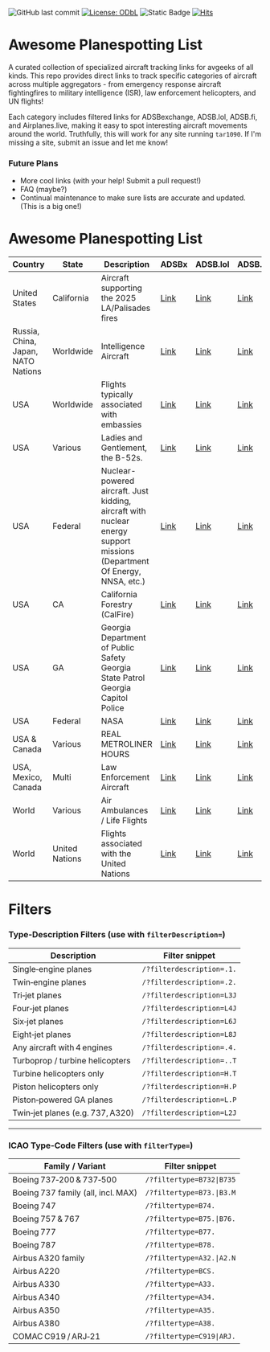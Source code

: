 ![GitHub last commit](https://img.shields.io/github/last-commit/WPTK/cool-adsbx-links)  [![License: ODbL](https://img.shields.io/badge/License-ODbL-brightgreen.svg)](https://opendatacommons.org/licenses/odbl/) ![Static Badge](https://img.shields.io/badge/Contributions-Welcome-green) [![Hits](https://hits.sh/github.com/WPTK/awesome-planespotting-list.svg?style=for-the-badge&label=views&logo=markdown)](https://hits.sh/github.com/WPTK/awesome-planespotting-list/)

# Awesome Planespotting List

A curated collection of specialized aircraft tracking links for avgeeks of all kinds. This repo provides direct links to track specific categories of aircraft across multiple aggregators - from emergency response aircraft fightingfires to military intelligence (ISR), law enforcement helicopters, and UN flights!

Each category includes filtered links for ADSBexchange, ADSB.lol, ADSB.fi, and Airplanes.live, making it easy to spot interesting aircraft movements around the world. Truthfully, this will work for any site running `tar1090`. If I'm missing a site, submit an issue and let me know! 


### Future Plans

 - More cool links (with your help! Submit a pull request!)
 - FAQ (maybe?)
 - Continual maintenance to make sure lists are accurate and updated. (This is a big one!) 

# Awesome Planespotting List

| **Country**                        | **State**      | **Description**                                                                                                          | **ADSBx**                 | **ADSB.lol**              | **ADSB.fi**               | **ADSB.one**              |
|------------------------------------|----------------|--------------------------------------------------------------------------------------------------------------------------|---------------------------|---------------------------|---------------------------|---------------------------|
| United States                      | California     | Aircraft supporting the 2025 LA/Palisades fires                                                                          | [Link][adsbexchange-1]    | [Link][adsb-2]            | [Link][adsb-3]            | [Link][airplanes-4]       |
| Russia, China, Japan, NATO Nations | Worldwide      | Intelligence Aircraft                                                                                                    | [Link][adsbexchange-5]    | [Link][adsb-6]            | [Link][adsb-7]            | [Link][airplanes-8]       |
| USA                                | Worldwide      | Flights typically associated with embassies                                                                              | [Link][adsbexchange-9]    | [Link][adsb-10]           | [Link][adsb-11]           | [Link][airplanes-12]      |
| USA                                | Various        | Ladies and Gentlement, the B-52s.                                                                                        | [Link][adsbexchange-13]   | [Link][adsb-14]           | [Link][adsb-15]           | [Link][airplanes-16]      |
| USA                                | Federal        | Nuclear-powered aircraft. Just kidding, aircraft with nuclear energy support missions (Department Of Energy, NNSA, etc.) | [Link][adsbexchange-17]   | [Link][adsb-18]           | [Link][adsb-19]           | [Link][airplanes-20]      |
| USA                                | CA             | California Forestry (CalFire)                                                                                            | [Link][adsbexchange-21]   | [Link][adsb-22]           | [Link][adsb-23]           | [Link][airplanes-24]      |
| USA                                | GA             | Georgia Department of Public Safety<br>Georgia State Patrol<br> Georgia Capitol Police                                   | [Link][adsbexchange-25]   | [Link][adsb-26]           | [Link][adsb-27]           | [Link][airplanes-28]      |
| USA                                | Federal        | NASA                                                                                                                     | [Link][adsbexchange-29]   | [Link][adsb-30]           | [Link][adsb-31]           | [Link][airplanes-32]      |
| USA & Canada                       | Various        | REAL METROLINER HOURS                                                                                                    | [Link][adsbexchange-33]   | [Link][adsb-34]           | [Link][adsb-35]           | [Link][airplanes-36]      |
| USA, Mexico, Canada                | Multi          | Law Enforcement Aircraft                                                                                                 | [Link][adsbexchange-37]   | [Link][adsb-38]           | [Link][adsb-39]           | [Link][airplanes-40]      |
| World                              | Various        | Air Ambulances / Life Flights                                                                                            | [Link][adsbexchange-41]   | [Link][adsb-42]           | [Link][adsb-43]           | [Link][airplanes-44]      |
| World                              | United Nations | Flights associated with the United Nations                                                                               | [Link][adsbexchange-45]   | [Link][adsb-46]           | [Link][adsb-47]           | [Link][airplanes-48]      |

[adsbexchange-1]: https://globe.adsbexchange.com/?icao=a7c85d,a51d5f,a74c29,a4df96,aade7f,a4ce61,a3238a,a32741,a32af8,a4d855,a95413,a117cf,a7c6c4,a1f0d8,a13f4e,a0c8d1,a117cf,ab3944,a5f7c6,a95413,a7c6c4,a5d7b5,a117cf,aca12c,a7c804,a5210a,a117cf,a638f5,a5df23,a5f058,a5e2da,ab4ea1,a614fe,a30fe0,a5a15a,a5d123,a5cd6c,c06f07,c06f09,a380e6,a5c5fe,a638f5
[adsb-2]: https://adsb.lol/?icao=a7c85d,a51d5f,a74c29,a4df96,aade7f,a4ce61,a3238a,a32741,a32af8,a4d855,a95413,a117cf,a7c6c4,a1f0d8,a13f4e,a0c8d1,a117cf,ab3944,a5f7c6,a95413,a7c6c4,a5d7b5,a117cf,aca12c,a7c804,a5210a,a117cf,a638f5,a5df23,a5f058,a5e2da,ab4ea1,a614fe,a30fe0,a5a15a,a5d123,a5cd6c,c06f07,c06f09,a380e6,a5c5fe,a638f5
[adsb-3]: https://globe.adsb.fi/?icao=a7c85d,a51d5f,a74c29,a4df96,aade7f,a4ce61,a3238a,a32741,a32af8,a4d855,a95413,a117cf,a7c6c4,a1f0d8,a13f4e,a0c8d1,a117cf,ab3944,a5f7c6,a95413,a7c6c4,a5d7b5,a117cf,aca12c,a7c804,a5210a,a117cf,a638f5,a5df23,a5f058,a5e2da,ab4ea1,a614fe,a30fe0,a5a15a,a5d123,a5cd6c,c06f07,c06f09,a380e6,a5c5fe,a638f5
[airplanes-4]: https://globe.airplanes.live/?icao=a7c85d,a51d5f,a74c29,a4df96,aade7f,a4ce61,a3238a,a32741,a32af8,a4d855,a95413,a117cf,a7c6c4,a1f0d8,a13f4e,a0c8d1,a117cf,ab3944,a5f7c6,a95413,a7c6c4,a5d7b5,a117cf,aca12c,a7c804,a5210a,a117cf,a638f5,a5df23,a5f058,a5e2da,ab4ea1,a614fe,a30fe0,a5a15a,a5d123,a5cd6c,c06f07,c06f09,a380e6,a5c5fe,a638f5
[adsbexchange-5]: https://globe.adsbexchange.com/?icao=14FBFF,14FC02,15289B,1528A0,1566AB,156DAB,1575B7,1575C7,1575C8,1576EB,1576EC,1F632C,43C38C,43C39C,43C39D,4A81F8,4A8220,780074,780075,780076,7800C9,7800CA,7803CE,789002,791CF7,7B0949,7B0A1B,7B0EAB,7B0FCD,7B7026,87CC10,A60693,A790EC,A7C0F2,AAB2FA,ACBA95,AE01C3,AE01C4,AE01C5,AE01C6,AE01C7,AE01C8,AE01C9,AE01CA,AE01CB,AE01CC,AE01CD,AE01CE,AE01CF,AE01D0,AE01D1,AE01D2,AE01D4,AE01D5,AE01D6,AE01D7,AE01D8,AE07C5,AE08D5,AE08D6,AE08FE,AE10DE,AE10DF,AE10E0,AE10E1,AE10E2,AE10E3,AE10E4,AE10E5,AE1200,AE1201,AE1202,AE1204,AE1205,AE1206,AE1207,AE1208,AE1209,AE120A,AE120B,AE120C,AE1253,AE1D8C,AE1D8E,AE1D90,AE1D92,AE1D94,AE1D95,AE1D98,AE515E,AE5C8C,AE5C8D,AE5C8E,AE5C8F,AE5C90,AE5C91,AE5F1A,AE6041,AE6255
[adsb-6]: https://adsb.lol/?icao=14FBFF,14FC02,15289B,1528A0,1566AB,156DAB,1575B7,1575C7,1575C8,1576EB,1576EC,1F632C,43C38C,43C39C,43C39D,4A81F8,4A8220,780074,780075,780076,7800C9,7800CA,7803CE,789002,791CF7,7B0949,7B0A1B,7B0EAB,7B0FCD,7B7026,87CC10,A60693,A790EC,A7C0F2,AAB2FA,ACBA95,AE01C3,AE01C4,AE01C5,AE01C6,AE01C7,AE01C8,AE01C9,AE01CA,AE01CB,AE01CC,AE01CD,AE01CE,AE01CF,AE01D0,AE01D1,AE01D2,AE01D4,AE01D5,AE01D6,AE01D7,AE01D8,AE07C5,AE08D5,AE08D6,AE08FE,AE10DE,AE10DF,AE10E0,AE10E1,AE10E2,AE10E3,AE10E4,AE10E5,AE1200,AE1201,AE1202,AE1204,AE1205,AE1206,AE1207,AE1208,AE1209,AE120A,AE120B,AE120C,AE1253,AE1D8C,AE1D8E,AE1D90,AE1D92,AE1D94,AE1D95,AE1D98,AE515E,AE5C8C,AE5C8D,AE5C8E,AE5C8F,AE5C90,AE5C91,AE5F1A,AE6041,AE6255
[adsb-7]: https://globe.adsb.fi/?icao=14FBFF,14FC02,15289B,1528A0,1566AB,156DAB,1575B7,1575C7,1575C8,1576EB,1576EC,1F632C,43C38C,43C39C,43C39D,4A81F8,4A8220,780074,780075,780076,7800C9,7800CA,7803CE,789002,791CF7,7B0949,7B0A1B,7B0EAB,7B0FCD,7B7026,87CC10,A60693,A790EC,A7C0F2,AAB2FA,ACBA95,AE01C3,AE01C4,AE01C5,AE01C6,AE01C7,AE01C8,AE01C9,AE01CA,AE01CB,AE01CC,AE01CD,AE01CE,AE01CF,AE01D0,AE01D1,AE01D2,AE01D4,AE01D5,AE01D6,AE01D7,AE01D8,AE07C5,AE08D5,AE08D6,AE08FE,AE10DE,AE10DF,AE10E0,AE10E1,AE10E2,AE10E3,AE10E4,AE10E5,AE1200,AE1201,AE1202,AE1204,AE1205,AE1206,AE1207,AE1208,AE1209,AE120A,AE120B,AE120C,AE1253,AE1D8C,AE1D8E,AE1D90,AE1D92,AE1D94,AE1D95,AE1D98,AE515E,AE5C8C,AE5C8D,AE5C8E,AE5C8F,AE5C90,AE5C91,AE5F1A,AE6041,AE6255
[airplanes-8]: https://globe.airplanes.live/?icao=14FBFF,14FC02,15289B,1528A0,1566AB,156DAB,1575B7,1575C7,1575C8,1576EB,1576EC,1F632C,43C38C,43C39C,43C39D,4A81F8,4A8220,780074,780075,780076,7800C9,7800CA,7803CE,789002,791CF7,7B0949,7B0A1B,7B0EAB,7B0FCD,7B7026,87CC10,A60693,A790EC,A7C0F2,AAB2FA,ACBA95,AE01C3,AE01C4,AE01C5,AE01C6,AE01C7,AE01C8,AE01C9,AE01CA,AE01CB,AE01CC,AE01CD,AE01CE,AE01CF,AE01D0,AE01D1,AE01D2,AE01D4,AE01D5,AE01D6,AE01D7,AE01D8,AE07C5,AE08D5,AE08D6,AE08FE,AE10DE,AE10DF,AE10E0,AE10E1,AE10E2,AE10E3,AE10E4,AE10E5,AE1200,AE1201,AE1202,AE1204,AE1205,AE1206,AE1207,AE1208,AE1209,AE120A,AE120B,AE120C,AE1253,AE1D8C,AE1D8E,AE1D90,AE1D92,AE1D94,AE1D95,AE1D98,AE515E,AE5C8C,AE5C8D,AE5C8E,AE5C8F,AE5C90,AE5C91,AE5F1A,AE6041,AE6255
[adsbexchange-9]: https://globe.adsbexchange.com/?icao=ADFDCF,ADFDD0,ADFE48,ADFE4B,ADFE4C,ADFE51,ADFE52,ADFE55,ADFE90,ADFE93,ADFE9A,ADFED0,ADFED4,ADFED6,ADFED8,ADFED9,ADFEDE,AE01DB,AE0207,AE03F2,AE03F8,AE03F9,AE03FE,AE0401,AE0402,AE0403,AE04F1,AE04F2,AE04F3,AE04F4,AE04FA,AE0632,AE075C,AE0876,AE0878,AE08BF,AE08C0,AE08E6,AE08E8,AE08E9,AE08EA,AE08EB,AE08EC,AE08ED,AE08EE,AE08EF,AE08F0,AE08F1,AE08F8,AE08FD,AE0942,AE0943,AE0944,AE0A54,AE10E6,AE10F0,AE116A,AE116C,AE116E,AE116F,AE130F,AE2470,AE2651,AE543E,AE570F,AE5773,AE5774,AE5775,AE57D7
[adsb-10]: https://adsb.lol/?icao=ADFDCF,ADFDD0,ADFE48,ADFE4B,ADFE4C,ADFE51,ADFE52,ADFE55,ADFE90,ADFE93,ADFE9A,ADFED0,ADFED4,ADFED6,ADFED8,ADFED9,ADFEDE,AE01DB,AE0207,AE03F2,AE03F8,AE03F9,AE03FE,AE0401,AE0402,AE0403,AE04F1,AE04F2,AE04F3,AE04F4,AE04FA,AE0632,AE075C,AE0876,AE0878,AE08BF,AE08C0,AE08E6,AE08E8,AE08E9,AE08EA,AE08EB,AE08EC,AE08ED,AE08EE,AE08EF,AE08F0,AE08F1,AE08F8,AE08FD,AE0942,AE0943,AE0944,AE0A54,AE10E6,AE10F0,AE116A,AE116C,AE116E,AE116F,AE130F,AE2470,AE2651,AE543E,AE570F,AE5773,AE5774,AE5775,AE57D7
[adsb-11]: https://globe.adsb.fi/?icao=ADFDCF,ADFDD0,ADFE48,ADFE4B,ADFE4C,ADFE51,ADFE52,ADFE55,ADFE90,ADFE93,ADFE9A,ADFED0,ADFED4,ADFED6,ADFED8,ADFED9,ADFEDE,AE01DB,AE0207,AE03F2,AE03F8,AE03F9,AE03FE,AE0401,AE0402,AE0403,AE04F1,AE04F2,AE04F3,AE04F4,AE04FA,AE0632,AE075C,AE0876,AE0878,AE08BF,AE08C0,AE08E6,AE08E8,AE08E9,AE08EA,AE08EB,AE08EC,AE08ED,AE08EE,AE08EF,AE08F0,AE08F1,AE08F8,AE08FD,AE0942,AE0943,AE0944,AE0A54,AE10E6,AE10F0,AE116A,AE116C,AE116E,AE116F,AE130F,AE2470,AE2651,AE543E,AE570F,AE5773,AE5774,AE5775,AE57D7
[airplanes-12]: https://globe.airplanes.live/?icao=ADFDCF,ADFDD0,ADFE48,ADFE4B,ADFE4C,ADFE51,ADFE52,ADFE55,ADFE90,ADFE93,ADFE9A,ADFED0,ADFED4,ADFED6,ADFED8,ADFED9,ADFEDE,AE01DB,AE0207,AE03F2,AE03F8,AE03F9,AE03FE,AE0401,AE0402,AE0403,AE04F1,AE04F2,AE04F3,AE04F4,AE04FA,AE0632,AE075C,AE0876,AE0878,AE08BF,AE08C0,AE08E6,AE08E8,AE08E9,AE08EA,AE08EB,AE08EC,AE08ED,AE08EE,AE08EF,AE08F0,AE08F1,AE08F8,AE08FD,AE0942,AE0943,AE0944,AE0A54,AE10E6,AE10F0,AE116A,AE116C,AE116E,AE116F,AE130F,AE2470,AE2651,AE543E,AE570F,AE5773,AE5774,AE5775,AE57D7
[adsbexchange-13]: https://globe.adsbexchange.com/?icao=AE586C,AE586D,AE586E,AE5870,AE5871,AE5872,AE5873,AE5875,AE5876,AE587A,AE587B,AE587C,AE587D,AE587E,AE587F,AE5881,AE5882,AE5883,AE5884,AE5885,AE5887,AE5889,AE588A,AE588C,AE5891,AE5893,AE5894,AE5895,AE5896,AE5897,AE5898,AE5899,AE589A,AE589D,AE589F,AE58A2,AE58A7,AE58AA,AE58AD,AE58AE,AE58B2
[adsb-14]: https://adsb.lol/?icao=AE586C,AE586D,AE586E,AE5870,AE5871,AE5872,AE5873,AE5875,AE5876,AE587A,AE587B,AE587C,AE587D,AE587E,AE587F,AE5881,AE5882,AE5883,AE5884,AE5885,AE5887,AE5889,AE588A,AE588C,AE5891,AE5893,AE5894,AE5895,AE5896,AE5897,AE5898,AE5899,AE589A,AE589D,AE589F,AE58A2,AE58A7,AE58AA,AE58AD,AE58AE,AE58B2
[adsb-15]: https://globe.adsb.fi/?icao=AE586C,AE586D,AE586E,AE5870,AE5871,AE5872,AE5873,AE5875,AE5876,AE587A,AE587B,AE587C,AE587D,AE587E,AE587F,AE5881,AE5882,AE5883,AE5884,AE5885,AE5887,AE5889,AE588A,AE588C,AE5891,AE5893,AE5894,AE5895,AE5896,AE5897,AE5898,AE5899,AE589A,AE589D,AE589F,AE58A2,AE58A7,AE58AA,AE58AD,AE58AE,AE58B2
[airplanes-16]: https://globe.airplanes.live/?icao=AE586C,AE586D,AE586E,AE5870,AE5871,AE5872,AE5873,AE5875,AE5876,AE587A,AE587B,AE587C,AE587D,AE587E,AE587F,AE5881,AE5882,AE5883,AE5884,AE5885,AE5887,AE5889,AE588A,AE588C,AE5891,AE5893,AE5894,AE5895,AE5896,AE5897,AE5898,AE5899,AE589A,AE589D,AE589F,AE58A2,AE58A7,AE58AA,AE58AD,AE58AE,AE58B2
[adsbexchange-17]: https://globe.adsbexchange.com/?icao=A0441D,A047D4,A1AB42,A20F61,A20F84,A20FCA,A4D827,A4DBDE,A8107D,A87A4D,A9B15F,AABBE3,ADACC6,ADD445,AE0941,AE13E5
[adsb-18]: https://adsb.lol/?icao=A0441D,A047D4,A1AB42,A20F61,A20F84,A20FCA,A4D827,A4DBDE,A8107D,A87A4D,A9B15F,AABBE3,ADACC6,ADD445,AE0941,AE13E5
[adsb-19]: https://globe.adsb.fi/?icao=A0441D,A047D4,A1AB42,A20F61,A20F84,A20FCA,A4D827,A4DBDE,A8107D,A87A4D,A9B15F,AABBE3,ADACC6,ADD445,AE0941,AE13E5
[airplanes-20]: https://globe.airplanes.live/?icao=A0441D,A047D4,A1AB42,A20F61,A20F84,A20FCA,A4D827,A4DBDE,A8107D,A87A4D,A9B15F,AABBE3,ADACC6,ADD445,AE0941,AE13E5
[adsbexchange-21]: https://globe.adsbexchange.com/?icao=a1a588,a23851,a4acf2,a4b0a9,a4b460,a4b817,a4c6f3,a4c786,a4caaa,a4cb3d,a4ce61,a4d471,a4df96,a4e34d,a4e704,a4f229,a4ffa7,a5035e,a50acc,a50e83,a5123a,a515f1,a519a8,a51d5f,a5236f,a52726,a52add,a52e94,a5324b,a53602,a539b9,a53d70,a54127,a544de,a54aee,a54ea5,a54ed2,a5525c,a559ca,a55d81,a568a6,a56c5d,a5726d,a58500,a588b7,a58c6e,a59025,a5bb5b,a5c16b,a5cc90,a5d7b5,a5db6c,a5df23,a5e2da,a5e8ea,a5eca1,a5f058,a5f40f,a5f7c6,a5fb7d,a5ff34,a602eb,a606a2,a60a59,a61069,a61420,a617d7,a61b8e,a61f45,a622fc,a626b3,a62a6a,a62e21,a631d8,a6dc21
[adsb-22]: https://adsb.lol/?icao=a1a588,a23851,a4acf2,a4b0a9,a4b460,a4b817,a4c6f3,a4c786,a4caaa,a4cb3d,a4ce61,a4d471,a4df96,a4e34d,a4e704,a4f229,a4ffa7,a5035e,a50acc,a50e83,a5123a,a515f1,a519a8,a51d5f,a5236f,a52726,a52add,a52e94,a5324b,a53602,a539b9,a53d70,a54127,a544de,a54aee,a54ea5,a54ed2,a5525c,a559ca,a55d81,a568a6,a56c5d,a5726d,a58500,a588b7,a58c6e,a59025,a5bb5b,a5c16b,a5cc90,a5d7b5,a5db6c,a5df23,a5e2da,a5e8ea,a5eca1,a5f058,a5f40f,a5f7c6,a5fb7d,a5ff34,a602eb,a606a2,a60a59,a61069,a61420,a617d7,a61b8e,a61f45,a622fc,a626b3,a62a6a,a62e21,a631d8,a6dc21
[adsb-23]: https://globe.adsb.fi/?icao=a1a588,a23851,a4acf2,a4b0a9,a4b460,a4b817,a4c6f3,a4c786,a4caaa,a4cb3d,a4ce61,a4d471,a4df96,a4e34d,a4e704,a4f229,a4ffa7,a5035e,a50acc,a50e83,a5123a,a515f1,a519a8,a51d5f,a5236f,a52726,a52add,a52e94,a5324b,a53602,a539b9,a53d70,a54127,a544de,a54aee,a54ea5,a54ed2,a5525c,a559ca,a55d81,a568a6,a56c5d,a5726d,a58500,a588b7,a58c6e,a59025,a5bb5b,a5c16b,a5cc90,a5d7b5,a5db6c,a5df23,a5e2da,a5e8ea,a5eca1,a5f058,a5f40f,a5f7c6,a5fb7d,a5ff34,a602eb,a606a2,a60a59,a61069,a61420,a617d7,a61b8e,a61f45,a622fc,a626b3,a62a6a,a62e21,a631d8,a6dc21
[airplanes-24]: https://globe.airplanes.live/?icao=a1a588,a23851,a4acf2,a4b0a9,a4b460,a4b817,a4c6f3,a4c786,a4caaa,a4cb3d,a4ce61,a4d471,a4df96,a4e34d,a4e704,a4f229,a4ffa7,a5035e,a50acc,a50e83,a5123a,a515f1,a519a8,a51d5f,a5236f,a52726,a52add,a52e94,a5324b,a53602,a539b9,a53d70,a54127,a544de,a54aee,a54ea5,a54ed2,a5525c,a559ca,a55d81,a568a6,a56c5d,a5726d,a58500,a588b7,a58c6e,a59025,a5bb5b,a5c16b,a5cc90,a5d7b5,a5db6c,a5df23,a5e2da,a5e8ea,a5eca1,a5f058,a5f40f,a5f7c6,a5fb7d,a5ff34,a602eb,a606a2,a60a59,a61069,a61420,a617d7,a61b8e,a61f45,a622fc,a626b3,a62a6a,a62e21,a631d8,a6dc21
[adsbexchange-25]: https://globe.adsbexchange.com/?icao=A208D5,A4DB92,A5B045,AC835D,AC8714,AC8E82,ACCEA4,ACC736,ACD25B,ACD9C9,ACE747,ADD775
[adsb-26]: https://adsb.lol/?icao=A208D5,A4DB92,A5B045,AC835D,AC8714,AC8E82,ACCEA4,ACC736,ACD25B,ACD9C9,ACE747,ADD775
[adsb-27]: https://globe.adsb.fi/?icao=A208D5,A4DB92,A5B045,AC835D,AC8714,AC8E82,ACCEA4,ACC736,ACD25B,ACD9C9,ACE747,ADD775
[airplanes-28]: https://globe.airplanes.live/?icao=A208D5,A4DB92,A5B045,AC835D,AC8714,AC8E82,ACCEA4,ACC736,ACD25B,ACD9C9,ACE747,ADD775
[adsbexchange-29]: https://globe.adsbexchange.com/?icao=A00C4D,A001C0,A463E5,A46F0A,A56214,A63B2F,A63ED4,A63EE6,A6429D,A64DC2,A65179,A6551E,A65530,A658E7,A66DD3,A6718A,A67541,A678F8,A68A1B,A68DE4,A69189,A6919B,A69552,A698F7,A69CC0,A6A42E,A6A7E5,A6AB8A,A6AB9C,A6B1AC,A6B563,A6B91A,A6BCD1,A6C088,A6CBAD,A6D31B,A6D92B,A6E099,A6E807,A6F32C,A6F6E3,A6FA9A,A700AA,A70461,A70818,A70BCF,A70F86,A716F4,A71AAB,A71E62,A72219,A72829,A72BE0,A72F97,A7334E,A73705,A73ABC,A73E73,A7422A,A745E1,A74998,A7CC23,A7CFDA,A7D391,A7DEB6,A95972,AA0C8B,AA0DB8,AA78E4,A95109,AAE6C1,AAEA78,AAEAC7,AAF1E6,AAF235,AAF5EC,AAF954,AAF9A3,AB00C2,AB0479,AB248A,AB6FD1,AB8C2B,AB9750,ABA885,ABAFF3,ABB3AA,ABBECF,ABD772,ABE297,ABEA05,ABEDBC,ABF173,ABF783,ABFB3A,ABFEF1,AC065F,AC0DCD,AC2DDE,AC3195,AC6082,AD6878,ACD958
[adsb-30]: https://adsb.lol/?icao=A00C4D,A001C0,A463E5,A46F0A,A56214,A63B2F,A63ED4,A63EE6,A6429D,A64DC2,A65179,A6551E,A65530,A658E7,A66DD3,A6718A,A67541,A678F8,A68A1B,A68DE4,A69189,A6919B,A69552,A698F7,A69CC0,A6A42E,A6A7E5,A6AB8A,A6AB9C,A6B1AC,A6B563,A6B91A,A6BCD1,A6C088,A6CBAD,A6D31B,A6D92B,A6E099,A6E807,A6F32C,A6F6E3,A6FA9A,A700AA,A70461,A70818,A70BCF,A70F86,A716F4,A71AAB,A71E62,A72219,A72829,A72BE0,A72F97,A7334E,A73705,A73ABC,A73E73,A7422A,A745E1,A74998,A7CC23,A7CFDA,A7D391,A7DEB6,A95972,AA0C8B,AA0DB8,AA78E4,A95109,AAE6C1,AAEA78,AAEAC7,AAF1E6,AAF235,AAF5EC,AAF954,AAF9A3,AB00C2,AB0479,AB248A,AB6FD1,AB8C2B,AB9750,ABA885,ABAFF3,ABB3AA,ABBECF,ABD772,ABE297,ABEA05,ABEDBC,ABF173,ABF783,ABFB3A,ABFEF1,AC065F,AC0DCD,AC2DDE,AC3195,AC6082,AD6878,ACD958
[adsb-31]: https://globe.adsb.fi/?icao=A00C4D,A001C0,A463E5,A46F0A,A56214,A63B2F,A63ED4,A63EE6,A6429D,A64DC2,A65179,A6551E,A65530,A658E7,A66DD3,A6718A,A67541,A678F8,A68A1B,A68DE4,A69189,A6919B,A69552,A698F7,A69CC0,A6A42E,A6A7E5,A6AB8A,A6AB9C,A6B1AC,A6B563,A6B91A,A6BCD1,A6C088,A6CBAD,A6D31B,A6D92B,A6E099,A6E807,A6F32C,A6F6E3,A6FA9A,A700AA,A70461,A70818,A70BCF,A70F86,A716F4,A71AAB,A71E62,A72219,A72829,A72BE0,A72F97,A7334E,A73705,A73ABC,A73E73,A7422A,A745E1,A74998,A7CC23,A7CFDA,A7D391,A7DEB6,A95972,AA0C8B,AA0DB8,AA78E4,A95109,AAE6C1,AAEA78,AAEAC7,AAF1E6,AAF235,AAF5EC,AAF954,AAF9A3,AB00C2,AB0479,AB248A,AB6FD1,AB8C2B,AB9750,ABA885,ABAFF3,ABB3AA,ABBECF,ABD772,ABE297,ABEA05,ABEDBC,ABF173,ABF783,ABFB3A,ABFEF1,AC065F,AC0DCD,AC2DDE,AC3195,AC6082,AD6878,ACD958
[airplanes-32]: https://globe.airplanes.live/?icao=A00C4D,A001C0,A463E5,A46F0A,A56214,A63B2F,A63ED4,A63EE6,A6429D,A64DC2,A65179,A6551E,A65530,A658E7,A66DD3,A6718A,A67541,A678F8,A68A1B,A68DE4,A69189,A6919B,A69552,A698F7,A69CC0,A6A42E,A6A7E5,A6AB8A,A6AB9C,A6B1AC,A6B563,A6B91A,A6BCD1,A6C088,A6CBAD,A6D31B,A6D92B,A6E099,A6E807,A6F32C,A6F6E3,A6FA9A,A700AA,A70461,A70818,A70BCF,A70F86,A716F4,A71AAB,A71E62,A72219,A72829,A72BE0,A72F97,A7334E,A73705,A73ABC,A73E73,A7422A,A745E1,A74998,A7CC23,A7CFDA,A7D391,A7DEB6,A95972,AA0C8B,AA0DB8,AA78E4,A95109,AAE6C1,AAEA78,AAEAC7,AAF1E6,AAF235,AAF5EC,AAF954,AAF9A3,AB00C2,AB0479,AB248A,AB6FD1,AB8C2B,AB9750,ABA885,ABAFF3,ABB3AA,ABBECF,ABD772,ABE297,ABEA05,ABEDBC,ABF173,ABF783,ABFB3A,ABFEF1,AC065F,AC0DCD,AC2DDE,AC3195,AC6082,AD6878,ACD958
[adsbexchange-33]: https://globe.adsbexchange.com/?icao=A42434,A423CA,A16AED,ADFD6C,ADFD6D,ADFD6E,ADFD6F,ADFD70,ADFD71,ADFD72,ADFD73,ADFD74,ADFD75,ADFD76,ADFD79,ADFD7D,ADFD7F,ADFD85,ADFD86,ADFD87,ADFD88,ADFD89,ADFD8A,ADFD8B,ADFD8C,C0168E,C0168F,C077B1
[adsb-34]: https://adsb.lol/?icao=A42434,A423CA,A16AED,ADFD6C,ADFD6D,ADFD6E,ADFD6F,ADFD70,ADFD71,ADFD72,ADFD73,ADFD74,ADFD75,ADFD76,ADFD79,ADFD7D,ADFD7F,ADFD85,ADFD86,ADFD87,ADFD88,ADFD89,ADFD8A,ADFD8B,ADFD8C,C0168E,C0168F,C077B1
[adsb-35]: https://globe.adsb.fi/?icao=A42434,A423CA,A16AED,ADFD6C,ADFD6D,ADFD6E,ADFD6F,ADFD70,ADFD71,ADFD72,ADFD73,ADFD74,ADFD75,ADFD76,ADFD79,ADFD7D,ADFD7F,ADFD85,ADFD86,ADFD87,ADFD88,ADFD89,ADFD8A,ADFD8B,ADFD8C,C0168E,C0168F,C077B1
[airplanes-36]: https://globe.airplanes.live/?icao=A42434,A423CA,A16AED,ADFD6C,ADFD6D,ADFD6E,ADFD6F,ADFD70,ADFD71,ADFD72,ADFD73,ADFD74,ADFD75,ADFD76,ADFD79,ADFD7D,ADFD7F,ADFD85,ADFD86,ADFD87,ADFD88,ADFD89,ADFD8A,ADFD8B,ADFD8C,C0168E,C0168F,C077B1
[adsbexchange-37]: https://globe.adsbexchange.com/?icao=A00137,A00399,A026A2,A02B2D,A02B6E,A052F7,A0644D,A064FB,A07C86,A0967B,A09A32,A09DE9,A0ACF4,A0D049,A0D6E8,A0E760,A0ECE7,A0F47B,A0FABE,A1058A,A110AF,A11E2D,A1441C,A16DA1,A18E86,A19346,A1A29E,A1A990,A1BDCC,A1C183,A1D296,A1DA3B,A1DCB0,A1DFFB,A1E29F,A1F0C0,A1F4DD,A1F894,A1FFB4,A2036B,A2147B,A2256B,A22F44,A257BE,A27E80,A299F9,A2C518,A2C934,A2CC9E,A2E566,A2F41D,A30842,A31BD5,A31E37,A324C0,A32877,A32B2C,A34FD3,A37A70,A385E3,A39D3F,A3BAD1,A3E5EE,A3E903,A3ECBA,A3ED84,A3F071,A3F4F2,A3FF4D,A406BB,A40B91,A46018,A463CF,A46786,A46811,A46B3D,A46EF4,A472AB,A47662,A47A19,A47DD0,A483E0,A4B558,A4C0F3,A4C32B,A4C7E5,A4CBA2,A4D240,A4D98E,A4DC0B,A4DCD7,A4E445,A4FB3C,A4FC9E,A50456,A50F7B,A52461,A524BC,A52BCF,A5E9ED,A63673,A638D5,A63E64,A63EC8,A6421B,A64662,A64D15,A64DA4,A64E14,A6515B,A65512,A661AF,A6628F,A66A94,A67194,A68235,A68DEE,A6A642,A6A665,A6A688,A6A904,A6A990,A6B27A,A6D692,A6E5EC,A70362,A70AD0,A70F83,A719AC,A71D63,A724A9,A75995,A773A7,A7C3C2,A7C624,A7C6A5,A7D764,A7DB1B,A7DED2,A7EE03,A7F075,A816BC,A81A73,A81E2A,A820F8,A8985E,A8B939,A8BCF0,A8C815,A8D33A,A8DA5E,A8DD56,A8F547,A92BFF,A9336D,A95111,A9697F,A97023,A973DA,A97791,A97DA1,A9A470,A9D056,A9ED9D,AA4682,AA60E2,AADE5D,AAE0C2,AAED42,AAF0F9,AAF1DA,AAF591,AAF948,AAFCFF,AAFFD5,AB11C9,AB322C,AB3630,AB399C,AB3CD4,AB3FBF,AB4176,AB448D,AB486E,AB4C7E,AB74FF,AB7545,AB9074,ABAB7F,ABAFDC,ABB7B4,ABF8B4,ABFF66,AC031D,AC06D4,AC0A8B,AC0E42,AC11F9,AC15B0,AC1967,AC46F2,AC5985,AC6BAF,AC6C18,AC6E92,AC7D0A,AC917C,AC94A7,AC9A73,AC9A7A,AC9AB0,AC9AF4,AC9B1C,AC9B35,AC9B9B,AC9BAE,AC9BE9,AC9C6D,AC9C9F,AC9F65,ACA31C,ACA3C6,ACAAD2,ACB5AC,ACE6F2,AD19F8,AD3CE5,AD9ECA,ADC302
[adsb-38]: https://adsb.lol/?icao=A00137,A00399,A026A2,A02B2D,A02B6E,A052F7,A0644D,A064FB,A07C86,A0967B,A09A32,A09DE9,A0ACF4,A0D049,A0D6E8,A0E760,A0ECE7,A0F47B,A0FABE,A1058A,A110AF,A11E2D,A1441C,A16DA1,A18E86,A19346,A1A29E,A1A990,A1BDCC,A1C183,A1D296,A1DA3B,A1DCB0,A1DFFB,A1E29F,A1F0C0,A1F4DD,A1F894,A1FFB4,A2036B,A2147B,A2256B,A22F44,A257BE,A27E80,A299F9,A2C518,A2C934,A2CC9E,A2E566,A2F41D,A30842,A31BD5,A31E37,A324C0,A32877,A32B2C,A34FD3,A37A70,A385E3,A39D3F,A3BAD1,A3E5EE,A3E903,A3ECBA,A3ED84,A3F071,A3F4F2,A3FF4D,A406BB,A40B91,A46018,A463CF,A46786,A46811,A46B3D,A46EF4,A472AB,A47662,A47A19,A47DD0,A483E0,A4B558,A4C0F3,A4C32B,A4C7E5,A4CBA2,A4D240,A4D98E,A4DC0B,A4DCD7,A4E445,A4FB3C,A4FC9E,A50456,A50F7B,A52461,A524BC,A52BCF,A5E9ED,A63673,A638D5,A63E64,A63EC8,A6421B,A64662,A64D15,A64DA4,A64E14,A6515B,A65512,A661AF,A6628F,A66A94,A67194,A68235,A68DEE,A6A642,A6A665,A6A688,A6A904,A6A990,A6B27A,A6D692,A6E5EC,A70362,A70AD0,A70F83,A719AC,A71D63,A724A9,A75995,A773A7,A7C3C2,A7C624,A7C6A5,A7D764,A7DB1B,A7DED2,A7EE03,A7F075,A816BC,A81A73,A81E2A,A820F8,A8985E,A8B939,A8BCF0,A8C815,A8D33A,A8DA5E,A8DD56,A8F547,A92BFF,A9336D,A95111,A9697F,A97023,A973DA,A97791,A97DA1,A9A470,A9D056,A9ED9D,AA4682,AA60E2,AADE5D,AAE0C2,AAED42,AAF0F9,AAF1DA,AAF591,AAF948,AAFCFF,AAFFD5,AB11C9,AB322C,AB3630,AB399C,AB3CD4,AB3FBF,AB4176,AB448D,AB486E,AB4C7E,AB74FF,AB7545,AB9074,ABAB7F,ABAFDC,ABB7B4,ABF8B4,ABFF66,AC031D,AC06D4,AC0A8B,AC0E42,AC11F9,AC15B0,AC1967,AC46F2,AC5985,AC6BAF,AC6C18,AC6E92,AC7D0A,AC917C,AC94A7,AC9A73,AC9A7A,AC9AB0,AC9AF4,AC9B1C,AC9B35,AC9B9B,AC9BAE,AC9BE9,AC9C6D,AC9C9F,AC9F65,ACA31C,ACA3C6,ACAAD2,ACB5AC,ACE6F2,AD19F8,AD3CE5,AD9ECA,ADC302
[adsbexchange-39]: https://globe.adsbexchange.com/?icao=A00137,A00399,A026A2,A02B2D,A02B6E,A052F7,A0644D,A064FB,A07C86,A0967B,A09A32,A09DE9,A0ACF4,A0D049,A0D6E8,A0E760,A0ECE7,A0F47B,A0FABE,A1058A,A110AF,A11E2D,A1441C,A16DA1,A18E86,A19346,A1A29E,A1A990,A1BDCC,A1C183,A1D296,A1DA3B,A1DCB0,A1DFFB,A1E29F,A1F0C0,A1F4DD,A1F894,A1FFB4,A2036B,A2147B,A2256B,A22F44,A257BE,A27E80,A299F9,A2C518,A2C934,A2CC9E,A2E566,A2F41D,A30842,A31BD5,A31E37,A324C0,A32877,A32B2C,A34FD3,A37A70,A385E3,A39D3F,A3BAD1,A3E5EE,A3E903,A3ECBA,A3ED84,A3F071,A3F4F2,A3FF4D,A406BB,A40B91,A46018,A463CF,A46786,A46811,A46B3D,A46EF4,A472AB,A47662,A47A19,A47DD0,A483E0,A4B558,A4C0F3,A4C32B,A4C7E5,A4CBA2,A4D240,A4D98E,A4DC0B,A4DCD7,A4E445,A4FB3C,A4FC9E,A50456,A50F7B,A52461,A524BC,A52BCF,A5E9ED,A63673,A638D5,A63E64,A63EC8,A6421B,A64662,A64D15,A64DA4,A64E14,A6515B,A65512,A661AF,A6628F,A66A94,A67194,A68235,A68DEE,A6A642,A6A665,A6A688,A6A904,A6A990,A6B27A,A6D692,A6E5EC,A70362,A70AD0,A70F83,A719AC,A71D63,A724A9,A75995,A773A7,A7C3C2,A7C624,A7C6A5,A7D764,A7DB1B,A7DED2,A7EE03,A7F075,A816BC,A81A73,A81E2A,A820F8,A8985E,A8B939,A8BCF0,A8C815,A8D33A,A8DA5E,A8DD56,A8F547,A92BFF,A9336D,A95111,A9697F,A97023,A973DA,A97791,A97DA1,A9A470,A9D056,A9ED9D,AA4682,AA60E2,AADE5D,AAE0C2,AAED42,AAF0F9,AAF1DA,AAF591,AAF948,AAFCFF,AAFFD5,AB11C9,AB322C,AB3630,AB399C,AB3CD4,AB3FBF,AB4176,AB448D,AB486E,AB4C7E,AB74FF,AB7545,AB9074,ABAB7F,ABAFDC,ABB7B4,ABF8B4,ABFF66,AC031D,AC06D4,AC0A8B,AC0E42,AC11F9,AC15B0,AC1967,AC46F2,AC5985,AC6BAF,AC6C18,AC6E92,AC7D0A,AC917C,AC94A7,AC9A73,AC9A7A,AC9AB0,AC9AF4,AC9B1C,AC9B35,AC9B9B,AC9BAE,AC9BE9,AC9C6D,AC9C9F,AC9F65,ACA31C,ACA3C6,ACAAD2,ACB5AC,ACE6F2,AD19F8,AD3CE5,AD9ECA,ADC302
[adsb-39]: https://globe.adsb.fi/?icao=A00137,A00399,A026A2,A02B2D,A02B6E,A052F7,A0644D,A064FB,A07C86,A0967B,A09A32,A09DE9,A0ACF4,A0D049,A0D6E8,A0E760,A0ECE7,A0F47B,A0FABE,A1058A,A110AF,A11E2D,A1441C,A16DA1,A18E86,A19346,A1A29E,A1A990,A1BDCC,A1C183,A1D296,A1DA3B,A1DCB0,A1DFFB,A1E29F,A1F0C0,A1F4DD,A1F894,A1FFB4,A2036B,A2147B,A2256B,A22F44,A257BE,A27E80,A299F9,A2C518,A2C934,A2CC9E,A2E566,A2F41D,A30842,A31BD5,A31E37,A324C0,A32877,A32B2C,A34FD3,A37A70,A385E3,A39D3F,A3BAD1,A3E5EE,A3E903,A3ECBA,A3ED84,A3F071,A3F4F2,A3FF4D,A406BB,A40B91,A46018,A463CF,A46786,A46811,A46B3D,A46EF4,A472AB,A47662,A47A19,A47DD0,A483E0,A4B558,A4C0F3,A4C32B,A4C7E5,A4CBA2,A4D240,A4D98E,A4DC0B,A4DCD7,A4E445,A4FB3C,A4FC9E,A50456,A50F7B,A52461,A524BC,A52BCF,A5E9ED,A63673,A638D5,A63E64,A63EC8,A6421B,A64662,A64D15,A64DA4,A64E14,A6515B,A65512,A661AF,A6628F,A66A94,A67194,A68235,A68DEE,A6A642,A6A665,A6A688,A6A904,A6A990,A6B27A,A6D692,A6E5EC,A70362,A70AD0,A70F83,A719AC,A71D63,A724A9,A75995,A773A7,A7C3C2,A7C624,A7C6A5,A7D764,A7DB1B,A7DED2,A7EE03,A7F075,A816BC,A81A73,A81E2A,A820F8,A8985E,A8B939,A8BCF0,A8C815,A8D33A,A8DA5E,A8DD56,A8F547,A92BFF,A9336D,A95111,A9697F,A97023,A973DA,A97791,A97DA1,A9A470,A9D056,A9ED9D,AA4682,AA60E2,AADE5D,AAE0C2,AAED42,AAF0F9,AAF1DA,AAF591,AAF948,AAFCFF,AAFFD5,AB11C9,AB322C,AB3630,AB399C,AB3CD4,AB3FBF,AB4176,AB448D,AB486E,AB4C7E,AB74FF,AB7545,AB9074,ABAB7F,ABAFDC,ABB7B4,ABF8B4,ABFF66,AC031D,AC06D4,AC0A8B,AC0E42,AC11F9,AC15B0,AC1967,AC46F2,AC5985,AC6BAF,AC6C18,AC6E92,AC7D0A,AC917C,AC94A7,AC9A73,AC9A7A,AC9AB0,AC9AF4,AC9B1C,AC9B35,AC9B9B,AC9BAE,AC9BE9,AC9C6D,AC9C9F,AC9F65,ACA31C,ACA3C6,ACAAD2,ACB5AC,ACE6F2,AD19F8,AD3CE5,AD9ECA,ADC302
[airplanes-40]: https://airplanes.live/?icao=A00137,A00399,A026A2,A02B2D,A02B6E,A052F7,A0644D,A064FB,A07C86,A0967B,A09A32,A09DE9,A0ACF4,A0D049,A0D6E8,A0E760,A0ECE7,A0F47B,A0FABE,A1058A,A110AF,A11E2D,A1441C,A16DA1,A18E86,A19346,A1A29E,A1A990,A1BDCC,A1C183,A1D296,A1DA3B,A1DCB0,A1DFFB,A1E29F,A1F0C0,A1F4DD,A1F894,A1FFB4,A2036B,A2147B,A2256B,A22F44,A257BE,A27E80,A299F9,A2C518,A2C934,A2CC9E,A2E566,A2F41D,A30842,A31BD5,A31E37,A324C0,A32877,A32B2C,A34FD3,A37A70,A385E3,A39D3F,A3BAD1,A3E5EE,A3E903,A3ECBA,A3ED84,A3F071,A3F4F2,A3FF4D,A406BB,A40B91,A46018,A463CF,A46786,A46811,A46B3D,A46EF4,A472AB,A47662,A47A19,A47DD0,A483E0,A4B558,A4C0F3,A4C32B,A4C7E5,A4CBA2,A4D240,A4D98E,A4DC0B,A4DCD7,A4E445,A4FB3C,A4FC9E,A50456,A50F7B,A52461,A524BC,A52BCF,A5E9ED,A63673,A638D5,A63E64,A63EC8,A6421B,A64662,A64D15,A64DA4,A64E14,A6515B,A65512,A661AF,A6628F,A66A94,A67194,A68235,A68DEE,A6A642,A6A665,A6A688,A6A904,A6A990,A6B27A,A6D692,A6E5EC,A70362,A70AD0,A70F83,A719AC,A71D63,A724A9,A75995,A773A7,A7C3C2,A7C624,A7C6A5,A7D764,A7DB1B,A7DED2,A7EE03,A7F075,A816BC,A81A73,A81E2A,A820F8,A8985E,A8B939,A8BCF0,A8C815,A8D33A,A8DA5E,A8DD56,A8F547,A92BFF,A9336D,A95111,A9697F,A97023,A973DA,A97791,A97DA1,A9A470,A9D056,A9ED9D,AA4682,AA60E2,AADE5D,AAE0C2,AAED42,AAF0F9,AAF1DA,AAF591,AAF948,AAFCFF,AAFFD5,AB11C9,AB322C,AB3630,AB399C,AB3CD4,AB3FBF,AB4176,AB448D,AB486E,AB4C7E,AB74FF,AB7545,AB9074,ABAB7F,ABAFDC,ABB7B4,ABF8B4,ABFF66,AC031D,AC06D4,AC0A8B,AC0E42,AC11F9,AC15B0,AC1967,AC46F2,AC5985,AC6BAF,AC6C18,AC6E92,AC7D0A,AC917C,AC94A7,AC9A73,AC9A7A,AC9AB0,AC9AF4,AC9B1C,AC9B35,AC9B9B,AC9BAE,AC9BE9,AC9C6D,AC9C9F,AC9F65,ACA31C,ACA3C6,ACAAD2,ACB5AC,ACE6F2,AD19F8,AD3CE5,AD9ECA,ADC302
[adsbexchange-41]: https://globe.adsbexchange.com/?icao=A00137,A00399,A026A2,A02B2D,A02B6E,A052F7,A0644D,A064FB,A07C86,A0967B,A09A32,A09DE9,A0ACF4,A0D049,A0D6E8,A0E760,A0ECE7,A0F47B,A0FABE,A1058A,A110AF,A11E2D,A1441C,A16DA1,A18E86,A19346,A1A29E,A1A990,A1BDCC,A1C183,A1D296,A1DA3B,A1DCB0,A1DFFB,A1E29F,A1F0C0,A1F4DD,A1F894,A1FFB4,A2036B,A2147B,A2256B,A22F44,A257BE,A27E80,A299F9,A2C518,A2C934,A2CC9E,A2E566,A2F41D,A30842,A31BD5,A31E37,A324C0,A32877,A32B2C,A34FD3,A37A70,A385E3,A39D3F,A3BAD1,A3E5EE,A3E903,A3ECBA,A3ED84,A3F071,A3F4F2,A3FF4D,A406BB,A40B91,A46018,A463CF,A46786,A46811,A46B3D,A46EF4,A472AB,A47662,A47A19,A47DD0,A483E0,A4B558,A4C0F3,A4C32B,A4C7E5,A4CBA2,A4D240,A4D98E,A4DC0B,A4DCD7,A4E445,A4FB3C,A4FC9E,A50456,A50F7B,A52461,A524BC,A52BCF,A5E9ED,A63673,A638D5,A63E64,A63EC8,A6421B,A64662,A64D15,A64DA4,A64E14,A6515B,A65512,A661AF,A6628F,A66A94,A67194,A68235,A68DEE,A6A642,A6A665,A6A688,A6A904,A6A990,A6B27A,A6D692,A6E5EC,A70362,A70AD0,A70F83,A719AC,A71D63,A724A9,A75995,A773A7,A7C3C2,A7C624,A7C6A5,A7D764,A7DB1B,A7DED2,A7EE03,A7F075,A816BC,A81A73,A81E2A,A820F8,A8985E,A8B939,A8BCF0,A8C815,A8D33A,A8DA5E,A8DD56,A8F547,A92BFF,A9336D,A95111,A9697F,A97023,A973DA,A97791,A97DA1,A9A470,A9D056,A9ED9D,AA4682,AA60E2,AADE5D,AAE0C2,AAED42,AAF0F9,AAF1DA,AAF591,AAF948,AAFCFF,AAFFD5,AB11C9,AB322C,AB3630,AB399C,AB3CD4,AB3FBF,AB4176,AB448D,AB486E,AB4C7E,AB74FF,AB7545,AB9074,ABAB7F,ABAFDC,ABB7B4,ABF8B4,ABFF66,AC031D,AC06D4,AC0A8B,AC0E42,AC11F9,AC15B0,AC1967,AC46F2,AC5985,AC6BAF,AC6C18,AC6E92,AC7D0A,AC917C,AC94A7,AC9A73,AC9A7A,AC9AB0,AC9AF4,AC9B1C,AC9B35,AC9B9B,AC9BAE,AC9BE9,AC9C6D,AC9C9F,AC9F65,ACA31C,ACA3C6,ACAAD2,ACB5AC,ACE6F2,AD19F8,AD3CE5,AD9ECA,ADC302
[adsb-42]: https://adsb.lol/?icao=A00137,A00399,A026A2,A02B2D,A02B6E,A052F7,A0644D,A064FB,A07C86,A0967B,A09A32,A09DE9,A0ACF4,A0D049,A0D6E8,A0E760,A0ECE7,A0F47B,A0FABE,A1058A,A110AF,A11E2D,A1441C,A16DA1,A18E86,A19346,A1A29E,A1A990,A1BDCC,A1C183,A1D296,A1DA3B,A1DCB0,A1DFFB,A1E29F,A1F0C0,A1F4DD,A1F894,A1FFB4,A2036B,A2147B,A2256B,A22F44,A257BE,A27E80,A299F9,A2C518,A2C934,A2CC9E,A2E566,A2F41D,A30842,A31BD5,A31E37,A324C0,A32877,A32B2C,A34FD3,A37A70,A385E3,A39D3F,A3BAD1,A3E5EE,A3E903,A3ECBA,A3ED84,A3F071,A3F4F2,A3FF4D,A406BB,A40B91,A46018,A463CF,A46786,A46811,A46B3D,A46EF4,A472AB,A47662,A47A19,A47DD0,A483E0,A4B558,A4C0F3,A4C32B,A4C7E5,A4CBA2,A4D240,A4D98E,A4DC0B,A4DCD7,A4E445,A4FB3C,A4FC9E,A50456,A50F7B,A52461,A524BC,A52BCF,A5E9ED,A63673,A638D5,A63E64,A63EC8,A6421B,A64662,A64D15,A64DA4,A64E14,A6515B,A65512,A661AF,A6628F,A66A94,A67194,A68235,A68DEE,A6A642,A6A665,A6A688,A6A904,A6A990,A6B27A,A6D692,A6E5EC,A70362,A70AD0,A70F83,A719AC,A71D63,A724A9,A75995,A773A7,A7C3C2,A7C624,A7C6A5,A7D764,A7DB1B,A7DED2,A7EE03,A7F075,A816BC,A81A73,A81E2A,A820F8,A8985E,A8B939,A8BCF0,A8C815,A8D33A,A8DA5E,A8DD56,A8F547,A92BFF,A9336D,A95111,A9697F,A97023,A973DA,A97791,A97DA1,A9A470,A9D056,A9ED9D,AA4682,AA60E2,AADE5D,AAE0C2,AAED42,AAF0F9,AAF1DA,AAF591,AAF948,AAFCFF,AAFFD5,AB11C9,AB322C,AB3630,AB399C,AB3CD4,AB3FBF,AB4176,AB448D,AB486E,AB4C7E,AB74FF,AB7545,AB9074,ABAB7F,ABAFDC,ABB7B4,ABF8B4,ABFF66,AC031D,AC06D4,AC0A8B,AC0E42,AC11F9,AC15B0,AC1967,AC46F2,AC5985,AC6BAF,AC6C18,AC6E92,AC7D0A,AC917C,AC94A7,AC9A73,AC9A7A,AC9AB0,AC9AF4,AC9B1C,AC9B35,AC9B9B,AC9BAE,AC9BE9,AC9C6D,AC9C9F,AC9F65,ACA31C,ACA3C6,ACAAD2,ACB5AC,ACE6F2,AD19F8,AD3CE5,AD9ECA,ADC302
[adsb-43]: https://globe.adsb.fi/?icao=A00137,A00399,A026A2,A02B2D,A02B6E,A052F7,A0644D,A064FB,A07C86,A0967B,A09A32,A09DE9,A0ACF4,A0D049,A0D6E8,A0E760,A0ECE7,A0F47B,A0FABE,A1058A,A110AF,A11E2D,A1441C,A16DA1,A18E86,A19346,A1A29E,A1A990,A1BDCC,A1C183,A1D296,A1DA3B,A1DCB0,A1DFFB,A1E29F,A1F0C0,A1F4DD,A1F894,A1FFB4,A2036B,A2147B,A2256B,A22F44,A257BE,A27E80,A299F9,A2C518,A2C934,A2CC9E,A2E566,A2F41D,A30842,A31BD5,A31E37,A324C0,A32877,A32B2C,A34FD3,A37A70,A385E3,A39D3F,A3BAD1,A3E5EE,A3E903,A3ECBA,A3ED84,A3F071,A3F4F2,A3FF4D,A406BB,A40B91,A46018,A463CF,A46786,A46811,A46B3D,A46EF4,A472AB,A47662,A47A19,A47DD0,A483E0,A4B558,A4C0F3,A4C32B,A4C7E5,A4CBA2,A4D240,A4D98E,A4DC0B,A4DCD7,A4E445,A4FB3C,A4FC9E,A50456,A50F7B,A52461,A524BC,A52BCF,A5E9ED,A63673,A638D5,A63E64,A63EC8,A6421B,A64662,A64D15,A64DA4,A64E14,A6515B,A65512,A661AF,A6628F,A66A94,A67194,A68235,A68DEE,A6A642,A6A665,A6A688,A6A904,A6A990,A6B27A,A6D692,A6E5EC,A70362,A70AD0,A70F83,A719AC,A71D63,A724A9,A75995,A773A7,A7C3C2,A7C624,A7C6A5,A7D764,A7DB1B,A7DED2,A7EE03,A7F075,A816BC,A81A73,A81E2A,A820F8,A8985E,A8B939,A8BCF0,A8C815,A8D33A,A8DA5E,A8DD56,A8F547,A92BFF,A9336D,A95111,A9697F,A97023,A973DA,A97791,A97DA1,A9A470,A9D056,A9ED9D,AA4682,AA60E2,AADE5D,AAE0C2,AAED42,AAF0F9,AAF1DA,AAF591,AAF948,AAFCFF,AAFFD5,AB11C9,AB322C,AB3630,AB399C,AB3CD4,AB3FBF,AB4176,AB448D,AB486E,AB4C7E,AB74FF,AB7545,AB9074,ABAB7F,ABAFDC,ABB7B4,ABF8B4,ABFF66,AC031D,AC06D4,AC0A8B,AC0E42,AC11F9,AC15B0,AC1967,AC46F2,AC5985,AC6BAF,AC6C18,AC6E92,AC7D0A,AC917C,AC94A7,AC9A73,AC9A7A,AC9AB0,AC9AF4,AC9B1C,AC9B35,AC9B9B,AC9BAE,AC9BE9,AC9C6D,AC9C9F,AC9F65,ACA31C,ACA3C6,ACAAD2,ACB5AC,ACE6F2,AD19F8,AD3CE5,AD9ECA,ADC302
[adsbexchange-45]: https://globe.adsbexchange.com/?icao=A00137,A00399,A026A2,A02B2D,A02B6E,A052F7,A0644D,A064FB,A07C86,A0967B,A09A32,A09DE9,A0ACF4,A0D049,A0D6E8,A0E760,A0ECE7,A0F47B,A0FABE,A1058A,A110AF,A11E2D,A1441C,A16DA1,A18E86,A19346,A1A29E,A1A990,A1BDCC,A1C183,A1D296,A1DA3B,A1DCB0,A1DFFB,A1E29F,A1F0C0,A1F4DD,A1F894,A1FFB4,A2036B,A2147B,A2256B,A22F44,A257BE,A27E80,A299F9,A2C518,A2C934,A2CC9E,A2E566,A2F41D,A30842,A31BD5,A31E37,A324C0,A32877,A32B2C,A34FD3,A37A70,A385E3,A39D3F,A3BAD1,A3E5EE,A3E903,A3ECBA,A3ED84,A3F071,A3F4F2,A3FF4D,A406BB,A40B91,A46018,A463CF,A46786,A46811,A46B3D,A46EF4,A472AB,A47662,A47A19,A47DD0,A483E0,A4B558,A4C0F3,A4C32B,A4C7E5,A4CBA2,A4D240,A4D98E,A4DC0B,A4DCD7,A4E445,A4FB3C,A4FC9E,A50456,A50F7B,A52461,A524BC,A52BCF,A5E9ED,A63673,A638D5,A63E64,A63EC8,A6421B,A64662,A64D15,A64DA4,A64E14,A6515B,A65512,A661AF,A6628F,A66A94,A67194,A68235,A68DEE,A6A642,A6A665,A6A688,A6A904,A6A990,A6B27A,A6D692,A6E5EC,A70362,A70AD0,A70F83,A719AC,A71D63,A724A9,A75995,A773A7,A7C3C2,A7C624,A7C6A5,A7D764,A7DB1B,A7DED2,A7EE03,A7F075,A816BC,A81A73,A81E2A,A820F8,A8985E,A8B939,A8BCF0,A8C815,A8D33A,A8DA5E,A8DD56,A8F547,A92BFF,A9336D,A95111,A9697F,A97023,A973DA,A97791,A97DA1,A9A470,A9D056,A9ED9D,AA4682,AA60E2,AADE5D,AAE0C2,AAED42,AAF0F9,AAF1DA,AAF591,AAF948,AAFCFF,AAFFD5,AB11C9,AB322C,AB3630,AB399C,AB3CD4,AB3FBF,AB4176,AB448D,AB486E,AB4C7E,AB74FF,AB7545,AB9074,ABAB7F,ABAFDC,ABB7B4,ABF8B4,ABFF66,AC031D,AC06D4,AC0A8B,AC0E42,AC11F9,AC15B0,AC1967,AC46F2,AC5985,AC6BAF,AC6C18,AC6E92,AC7D0A,AC917C,AC94A7,AC9A73,AC9A7A,AC9AB0,AC9AF4,AC9B1C,AC9B35,AC9B9B,AC9BAE,AC9BE9,AC9C6D,AC9C9F,AC9F65,ACA31C,ACA3C6,ACAAD2,ACB5AC,ACE6F2,AD19F8,AD3CE5,AD9ECA,ADC302
[adsb-46]: https://adsb.lol/?icao=A00137,A00399,A026A2,A02B2D,A02B6E,A052F7,A0644D,A064FB,A07C86,A0967B,A09A32,A09DE9,A0ACF4,A0D049,A0D6E8,A0E760,A0ECE7,A0F47B,A0FABE,A1058A,A110AF,A11E2D,A1441C,A16DA1,A18E86,A19346,A1A29E,A1A990,A1BDCC,A1C183,A1D296,A1DA3B,A1DCB0,A1DFFB,A1E29F,A1F0C0,A1F4DD,A1F894,A1FFB4,A2036B,A2147B,A2256B,A22F44,A257BE,A27E80,A299F9,A2C518,A2C934,A2CC9E,A2E566,A2F41D,A30842,A31BD5,A31E37,A324C0,A32877,A32B2C,A34FD3,A37A70,A385E3,A39D3F,A3BAD1,A3E5EE,A3E903,A3ECBA,A3ED84,A3F071,A3F4F2,A3FF4D,A406BB,A40B91,A46018,A463CF,A46786,A46811,A46B3D,A46EF4,A472AB,A47662,A47A19,A47DD0,A483E0,A4B558,A4C0F3,A4C32B,A4C7E5,A4CBA2,A4D240,A4D98E,A4DC0B,A4DCD7,A4E445,A4FB3C,A4FC9E,A50456,A50F7B,A52461,A524BC,A52BCF,A5E9ED,A63673,A638D5,A63E64,A63EC8,A6421B,A64662,A64D15,A64DA4,A64E14,A6515B,A65512,A661AF,A6628F,A66A94,A67194,A68235,A68DEE,A6A642,A6A665,A6A688,A6A904,A6A990,A6B27A,A6D692,A6E5EC,A70362,A70AD0,A70F83,A719AC,A71D63,A724A9,A75995,A773A7,A7C3C2,A7C624,A7C6A5,A7D764,A7DB1B,A7DED2,A7EE03,A7F075,A816BC,A81A73,A81E2A,A820F8,A8985E,A8B939,A8BCF0,A8C815,A8D33A,A8DA5E,A8DD56,A8F547,A92BFF,A9336D,A95111,A9697F,A97023,A973DA,A97791,A97DA1,A9A470,A9D056,A9ED9D,AA4682,AA60E2,AADE5D,AAE0C2,AAED42,AAF0F9,AAF1DA,AAF591,AAF948,AAFCFF,AAFFD5,AB11C9,AB322C,AB3630,AB399C,AB3CD4,AB3FBF,AB4176,AB448D,AB486E,AB4C7E,AB74FF,AB7545,AB9074,ABAB7F,ABAFDC,ABB7B4,ABF8B4,ABFF66,AC031D,AC06D4,AC0A8B,AC0E42,AC11F9,AC15B0,AC1967,AC46F2,AC5985,AC6BAF,AC6C18,AC6E92,AC7D0A,AC917C,AC94A7,AC9A73,AC9A7A,AC9AB0,AC9AF4,AC9B1C,AC9B35,AC9B9B,AC9BAE,AC9BE9,AC9C6D,AC9C9F,AC9F65,ACA31C,ACA3C6,ACAAD2,ACB5AC,ACE6F2,AD19F8,AD3CE5,AD9ECA,ADC302
[adsbexchange-47]: https://globe.adsbexchange.com/?icao=A00137,A00399,A026A2,A02B2D,A02B6E,A052F7,A0644D,A064FB,A07C86,A0967B,A09A32,A09DE9,A0ACF4,A0D049,A0D6E8,A0E760,A0ECE7,A0F47B,A0FABE,A1058A,A110AF,A11E2D,A1441C,A16DA1,A18E86,A19346,A1A29E,A1A990,A1BDCC,A1C183,A1D296,A1DA3B,A1DCB0,A1DFFB,A1E29F,A1F0C0,A1F4DD,A1F894,A1FFB4,A2036B,A2147B,A2256B,A22F44,A257BE,A27E80,A299F9,A2C518,A2C934,A2CC9E,A2E566,A2F41D,A30842,A31BD5,A31E37,A324C0,A32877,A32B2C,A34FD3,A37A70,A385E3,A39D3F,A3BAD1,A3E5EE,A3E903,A3ECBA,A3ED84,A3F071,A3F4F2,A3FF4D,A406BB,A40B91,A46018,A463CF,A46786,A46811,A46B3D,A46EF4,A472AB,A47662,A47A19,A47DD0,A483E0,A4B558,A4C0F3,A4C32B,A4C7E5,A4CBA2,A4D240,A4D98E,A4DC0B,A4DCD7,A4E445,A4FB3C,A4FC9E,A50456,A50F7B,A52461,A524BC,A52BCF,A5E9ED,A63673,A638D5,A63E64,A63EC8,A6421B,A64662,A64D15,A64DA4,A64E14,A6515B,A65512,A661AF,A6628F,A66A94,A67194,A68235,A68DEE,A6A642,A6A665,A6A688,A6A904,A6A990,A6B27A,A6D692,A6E5EC,A70362,A70AD0,A70F83,A719AC,A71D63,A724A9,A75995,A773A7,A7C3C2,A7C624,A7C6A5,A7D764,A7DB1B,A7DED2,A7EE03,A7F075,A816BC,A81A73,A81E2A,A820F8,A8985E,A8B939,A8BCF0,A8C815,A8D33A,A8DA5E,A8DD56,A8F547,A92BFF,A9336D,A95111,A9697F,A97023,A973DA,A97791,A97DA1,A9A470,A9D056,A9ED9D,AA4682,AA60E2,AADE5D,AAE0C2,AAED42,AAF0F9,AAF1DA,AAF591,AAF948,AAFCFF,AAFFD5,AB11C9,AB322C,AB3630,AB399C,AB3CD4,AB3FBF,AB4176,AB448D,AB486E,AB4C7E,AB74FF,AB7545,AB9074,ABAB7F,ABAFDC,ABB7B4,ABF8B4,ABFF66,AC031D,AC06D4,AC0A8B,AC0E42,AC11F9,AC15B0,AC1967,AC46F2,AC5985,AC6BAF,AC6C18,AC6E92,AC7D0A,AC917C,AC94A7,AC9A73,AC9A7A,AC9AB0,AC9AF4,AC9B1C,AC9B35,AC9B9B,AC9BAE,AC9BE9,AC9C6D,AC9C9F,AC9F65,ACA31C,ACA3C6,ACAAD2,ACB5AC,ACE6F2,AD19F8,AD3CE5,AD9ECA,ADC302
[airplanes-44]: https://airplanes.live/?icao=A00137,A00399,A026A2,A02B2D,A02B6E,A052F7,A0644D,A064FB,A07C86,A0967B,A09A32,A09DE9,A0ACF4,A0D049,A0D6E8,A0E760,A0ECE7,A0F47B,A0FABE,A1058A,A110AF,A11E2D,A1441C,A16DA1,A18E86,A19346,A1A29E,A1A990,A1BDCC,A1C183,A1D296,A1DA3B,A1DCB0,A1DFFB,A1E29F,A1F0C0,A1F4DD,A1F894,A1FFB4,A2036B,A2147B,A2256B,A22F44,A257BE,A27E80,A299F9,A2C518,A2C934,A2CC9E,A2E566,A2F41D,A30842,A31BD5,A31E37,A324C0,A32877,A32B2C,A34FD3,A37A70,A385E3,A39D3F,A3BAD1,A3E5EE,A3E903,A3ECBA,A3ED84,A3F071,A3F4F2,A3FF4D,A406BB,A40B91,A46018,A463CF,A46786,A46811,A46B3D,A46EF4,A472AB,A47662,A47A19,A47DD0,A483E0,A4B558,A4C0F3,A4C32B,A4C7E5,A4CBA2,A4D240,A4D98E,A4DC0B,A4DCD7,A4E445,A4FB3C,A4FC9E,A50456,A50F7B,A52461,A524BC,A52BCF,A5E9ED,A63673,A638D5,A63E64,A63EC8,A6421B,A64662,A64D15,A64DA4,A64E14,A6515B,A65512,A661AF,A6628F,A66A94,A67194,A68235,A68DEE,A6A642,A6A665,A6A688,A6A904,A6A990,A6B27A,A6D692,A6E5EC,A70362,A70AD0,A70F83,A719AC,A71D63,A724A9,A75995,A773A7,A7C3C2,A7C624,A7C6A5,A7D764,A7DB1B,A7DED2,A7EE03,A7F075,A816BC,A81A73,A81E2A,A820F8,A8985E,A8B939,A8BCF0,A8C815,A8D33A,A8DA5E,A8DD56,A8F547,A92BFF,A9336D,A95111,A9697F,A97023,A973DA,A97791,A97DA1,A9A470,A9D056,A9ED9D,AA4682,AA60E2,AADE5D,AAE0C2,AAED42,AAF0F9,AAF1DA,AAF591,AAF948,AAFCFF,AAFFD5,AB11C9,AB322C,AB3630,AB399C,AB3CD4,AB3FBF,AB4176,AB448D,AB486E,AB4C7E,AB74FF,AB7545,AB9074,ABAB7F,ABAFDC,ABB7B4,ABF8B4,ABFF66,AC031D,AC06D4,AC0A8B,AC0E42,AC11F9,AC15B0,AC1967,AC46F2,AC5985,AC6BAF,AC6C18,AC6E92,AC7D0A,AC917C,AC94A7,AC9A73,AC9A7A,AC9AB0,AC9AF4,AC9B1C,AC9B35,AC9B9B,AC9BAE,AC9BE9,AC9C6D,AC9C9F,AC9F65,ACA31C,ACA3C6,ACAAD2,ACB5AC,ACE6F2,AD19F8,AD3CE5,AD9ECA,ADC302
[adsbexchange-45]: https://globe.adsbexchange.com/?icao=A00137,A00399,A026A2,A02B2D,A02B6E,A052F7,A0644D,A064FB,A07C86,A0967B,A09A32,A09DE9,A0ACF4,A0D049,A0D6E8,A0E760,A0ECE7,A0F47B,A0FABE,A1058A,A110AF,A11E2D,A1441C,A16DA1,A18E86,A19346,A1A29E,A1A990,A1BDCC,A1C183,A1D296,A1DA3B,A1DCB0,A1DFFB,A1E29F,A1F0C0,A1F4DD,A1F894,A1FFB4,A2036B,A2147B,A2256B,A22F44,A257BE,A27E80,A299F9,A2C518,A2C934,A2CC9E,A2E566,A2F41D,A30842,A31BD5,A31E37,A324C0,A32877,A32B2C,A34FD3,A37A70,A385E3,A39D3F,A3BAD1,A3E5EE,A3E903,A3ECBA,A3ED84,A3F071,A3F4F2,A3FF4D,A406BB,A40B91,A46018,A463CF,A46786,A46811,A46B3D,A46EF4,A472AB,A47662,A47A19,A47DD0,A483E0,A4B558,A4C0F3,A4C32B,A4C7E5,A4CBA2,A4D240,A4D98E,A4DC0B,A4DCD7,A4E445,A4FB3C,A4FC9E,A50456,A50F7B,A52461,A524BC,A52BCF,A5E9ED,A63673,A638D5,A63E64,A63EC8,A6421B,A64662,A64D15,A64DA4,A64E14,A6515B,A65512,A661AF,A6628F,A66A94,A67194,A68235,A68DEE,A6A642,A6A665,A6A688,A6A904,A6A990,A6B27A,A6D692,A6E5EC,A70362,A70AD0,A70F83,A719AC,A71D63,A724A9,A75995,A773A7,A7C3C2,A7C624,A7C6A5,A7D764,A7DB1B,A7DED2,A7EE03,A7F075,A816BC,A81A73,A81E2A,A820F8,A8985E,A8B939,A8BCF0,A8C815,A8D33A,A8DA5E,A8DD56,A8F547,A92BFF,A9336D,A95111,A9697F,A97023,A973DA,A97791,A97DA1,A9A470,A9D056,A9ED9D,AA4682,AA60E2,AADE5D,AAE0C2,AAED42,AAF0F9,AAF1DA,AAF591,AAF948,AAFCFF,AAFFD5,AB11C9,AB322C,AB3630,AB399C,AB3CD4,AB3FBF,AB4176,AB448D,AB486E,AB4C7E,AB74FF,AB7545,AB9074,ABAB7F,ABAFDC,ABB7B4,ABF8B4,ABFF66,AC031D,AC06D4,AC0A8B,AC0E42,AC11F9,AC15B0,AC1967,AC46F2,AC5985,AC6BAF,AC6C18,AC6E92,AC7D0A,AC917C,AC94A7,AC9A73,AC9A7A,AC9AB0,AC9AF4,AC9B1C,AC9B35,AC9B9B,AC9BAE,AC9BE9,AC9C6D,AC9C9F,AC9F65,ACA31C,ACA3C6,ACAAD2,ACB5AC,ACE6F2,AD19F8,AD3CE5,AD9ECA,ADC302
[adsb-47]: https://globe.adsb.fi/?icao=A00137,A00399,A026A2,A02B2D,A02B6E,A052F7,A0644D,A064FB,A07C86,A0967B,A09A32,A09DE9,A0ACF4,A0D049,A0D6E8,A0E760,A0ECE7,A0F47B,A0FABE,A1058A,A110AF,A11E2D,A1441C,A16DA1,A18E86,A19346,A1A29E,A1A990,A1BDCC,A1C183,A1D296,A1DA3B,A1DCB0,A1DFFB,A1E29F,A1F0C0,A1F4DD,A1F894,A1FFB4,A2036B,A2147B,A2256B,A22F44,A257BE,A27E80,A299F9,A2C518,A2C934,A2CC9E,A2E566,A2F41D,A30842,A31BD5,A31E37,A324C0,A32877,A32B2C,A34FD3,A37A70,A385E3,A39D3F,A3BAD1,A3E5EE,A3E903,A3ECBA,A3ED84,A3F071,A3F4F2,A3FF4D,A406BB,A40B91,A46018,A463CF,A46786,A46811,A46B3D,A46EF4,A472AB,A47662,A47A19,A47DD0,A483E0,A4B558,A4C0F3,A4C32B,A4C7E5,A4CBA2,A4D240,A4D98E,A4DC0B,A4DCD7,A4E445,A4FB3C,A4FC9E,A50456,A50F7B,A52461,A524BC,A52BCF,A5E9ED,A63673,A638D5,A63E64,A63EC8,A6421B,A64662,A64D15,A64DA4,A64E14,A6515B,A65512,A661AF,A6628F,A66A94,A67194,A68235,A68DEE,A6A642,A6A665,A6A688,A6A904,A6A990,A6B27A,A6D692,A6E5EC,A70362,A70AD0,A70F83,A719AC,A71D63,A724A9,A75995,A773A7,A7C3C2,A7C624,A7C6A5,A7D764,A7DB1B,A7DED2,A7EE03,A7F075,A816BC,A81A73,A81E2A,A820F8,A8985E,A8B939,A8BCF0,A8C815,A8D33A,A8DA5E,A8DD56,A8F547,A92BFF,A9336D,A95111,A9697F,A97023,A973DA,A97791,A97DA1,A9A470,A9D056,A9ED9D,AA4682,AA60E2,AADE5D,AAE0C2,AAED42,AAF0F9,AAF1DA,AAF591,AAF948,AAFCFF,AAFFD5,AB11C9,AB322C,AB3630,AB399C,AB3CD4,AB3FBF,AB4176,AB448D,AB486E,AB4C7E,AB74FF,AB7545,AB9074,ABAB7F,ABAFDC,ABB7B4,ABF8B4,ABFF66,AC031D,AC06D4,AC0A8B,AC0E42,AC11F9,AC15B0,AC1967,AC46F2,AC5985,AC6BAF,AC6C18,AC6E92,AC7D0A,AC917C,AC94A7,AC9A73,AC9A7A,AC9AB0,AC9AF4,AC9B1C,AC9B35,AC9B9B,AC9BAE,AC9BE9,AC9C6D,AC9C9F,AC9F65,ACA31C,ACA3C6,ACAAD2,ACB5AC,ACE6F2,AD19F8,AD3CE5,AD9ECA,ADC302
[airplanes-48]: https://globe.airplanes.live/?icao=A00137,A00399,A026A2,A02B2D,A02B6E,A052F7,A0644D,A064FB,A07C86,A0967B,A09A32,A09DE9,A0ACF4,A0D049,A0D6E8,A0E760,A0ECE7,A0F47B,A0FABE,A1058A,A110AF,A11E2D,A1441C,A16DA1,A18E86,A19346,A1A29E,A1A990,A1BDCC,A1C183,A1D296,A1DA3B,A1DCB0,A1DFFB,A1E29F,A1F0C0,A1F4DD,A1F894,A1FFB4,A2036B,A2147B,A2256B,A22F44,A257BE,A27E80,A299F9,A2C518,A2C934,A2CC9E,A2E566,A2F41D,A30842,A31BD5,A31E37,A324C0,A32877,A32B2C,A34FD3,A37A70,A385E3,A39D3F,A3BAD1,A3E5EE,A3E903,A3ECBA,A3ED84,A3F071,A3F4F2,A3FF4D,A406BB,A40B91,A46018,A463CF,A46786,A46811,A46B3D,A46EF4,A472AB,A47662,A47A19,A47DD0,A483E0,A4B558,A4C0F3,A4C32B,A4C7E5,A4CBA2,A4D240,A4D98E,A4DC0B,A4DCD7,A4E445,A4FB3C,A4FC9E,A50456,A50F7B,A52461,A524BC,A52BCF,A5E9ED,A63673,A638D5,A63E64,A63EC8,A6421B,A64662,A64D15,A64DA4,A64E14,A6515B,A65512,A661AF,A6628F,A66A94,A67194,A68235,A68DEE,A6A642,A6A665,A6A688,A6A904,A6A990,A6B27A,A6D692,A6E5EC,A70362,A70AD0,A70F83,A719AC,A71D63,A724A9,A75995,A773A7,A7C3C2,A7C624,A7C6A5,A7D764,A7DB1B,A7DED2,A7EE03,A7F075,A816BC,A81A73,A81E2A,A820F8,A8985E,A8B939,A8BCF0,A8C815,A8D33A,A8DA5E,A8DD56,A8F547,A92BFF,A9336D,A95111,A9697F,A97023,A973DA,A97791,A97DA1,A9A470,A9D056,A9ED9D,AA4682,AA60E2,AADE5D,AAE0C2,AAED42,AAF0F9,AAF1DA,AAF591,AAF948,AAFCFF,AAFFD5,AB11C9,AB322C,AB3630,AB399C,AB3CD4,AB3FBF,AB4176,AB448D,AB486E,AB4C7E,AB74FF,AB7545,AB9074,ABAB7F,ABAFDC,ABB7B4,ABF8B4,ABFF66,AC031D,AC06D4,AC0A8B,AC0E42,AC11F9,AC15B0,AC1967,AC46F2,AC5985,AC6BAF,AC6C18,AC6E92,AC7D0A,AC917C,AC94A7,AC9A73,AC9A7A,AC9AB0,AC9AF4,AC9B1C,AC9B35,AC9B9B,AC9BAE,AC9BE9,AC9C6D,AC9C9F,AC9F65,ACA31C,ACA3C6,ACAAD2,ACB5AC,ACE6F2,AD19F8,AD3CE5,AD9ECA,ADC302

# Filters

### Type‑Description Filters (use with `filterDescription=`)

| Description                       | Filter snippet |
|-----------------------------------|----------------|
| Single‑engine planes              | `/?filterdescription=.1.` |
| Twin‑engine planes                | `/?filterdescription=.2.` |
| Tri‑jet planes                    | `/?filterdescription=L3J` |
| Four‑jet planes                   | `/?filterdescription=L4J` |
| Six‑jet planes                    | `/?filterdescription=L6J` |
| Eight‑jet planes                  | `/?filterdescription=L8J` |
| Any aircraft with 4 engines       | `/?filterdescription=.4.` |
| Turboprop / turbine helicopters   | `/?filterdescription=..T` |
| Turbine helicopters only          | `/?filterdescription=H.T` |
| Piston helicopters only           | `/?filterdescription=H.P` |
| Piston‑powered GA planes          | `/?filterdescription=L.P` |
| Twin‑jet planes (e.g. 737, A320)  | `/?filterdescription=L2J` |

---

### ICAO Type‑Code Filters (use with `filterType=`)

| Family / Variant                         | Filter snippet |
|------------------------------------------|----------------|
| Boeing 737‑200 & 737‑500                 | `/?filtertype=B732\|B735` |
| Boeing 737 family (all, incl. MAX)       | `/?filtertype=B73.\|B3.M` |
| Boeing 747                               | `/?filtertype=B74.` |
| Boeing 757 & 767                         | `/?filtertype=B75.\|B76.` |
| Boeing 777                               | `/?filtertype=B77.` |
| Boeing 787                               | `/?filtertype=B78.` |
| Airbus A320 family                       | `/?filtertype=A32.\|A2.N` |
| Airbus A220                              | `/?filtertype=BCS.` |
| Airbus A330                              | `/?filtertype=A33.` |
| Airbus A340                              | `/?filtertype=A34.` |
| Airbus A350                              | `/?filtertype=A35.` |
| Airbus A380                              | `/?filtertype=A38.` |
| COMAC C919 / ARJ‑21                      | `/?filtertype=C919\|ARJ.` |
